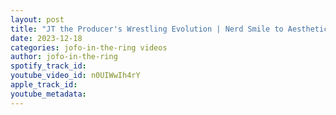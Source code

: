 ```yaml
---
layout: post
title: "JT the Producer's Wrestling Evolution | Nerd Smile to Aesthetics Maestro & Evil Uno's Mastermind:"
date: 2023-12-18
categories: jofo-in-the-ring videos
author: jofo-in-the-ring
spotify_track_id: 
youtube_video_id: n0UIWwIh4rY
apple_track_id: 
youtube_metadata: 
---
```

